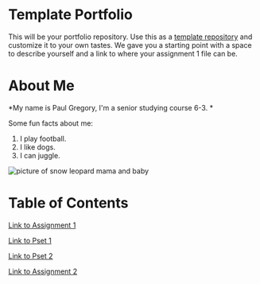 # Template Portfolio
This will be your portfolio repository. Use this as a [template repository](https://docs.github.com/en/repositories/creating-and-managing-repositories/creating-a-template-repository) and customize it to your own tastes. We gave you a starting point with a space to describe yourself and a link to where your assignment 1 file can be.

# About Me
*My name is Paul Gregory, I'm a senior studying course 6-3.
*

Some fun facts about me:
1. I play football.
2. I like dogs.
3. I can juggle.

![picture of snow leopard mama and baby](https://pbs.twimg.com/media/GzYlia3XMAAWfm4?format=jpg&name=4096x4096)


# Table of Contents
[Link to Assignment 1](assignments/assignment1.md)

[Link to Pset 1](assignments/pset1.md)

[Link to Pset 2](assignments/pset2.md)

[Link to Assignment 2](assignments/assignment2.md)
